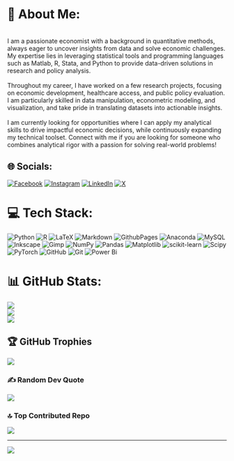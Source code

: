 # 💫 About Me:
<br>I am a passionate economist with a background in quantitative methods, always eager to uncover insights from data and solve economic challenges. My expertise lies in leveraging statistical tools and programming languages ​​such as Matlab, R, Stata, and Python to provide data-driven solutions in research and policy analysis.<br><br>Throughout my career, I have worked on a few research projects, focusing on economic development, healthcare access, and public policy evaluation. I am particularly skilled in data manipulation, econometric modeling, and visualization, and take pride in translating datasets into actionable insights.<br><br>I am currently looking for opportunities where I can apply my analytical skills to drive impactful economic decisions, while continuously expanding my technical toolset. Connect with me if you are looking for someone who combines analytical rigor with a passion for solving real-world problems!


## 🌐 Socials:
[![Facebook](https://img.shields.io/badge/Facebook-%231877F2.svg?logo=Facebook&logoColor=white)](https://facebook.com/https://www.facebook.com/profile.php?id=61552447178203&sk=about) [![Instagram](https://img.shields.io/badge/Instagram-%23E4405F.svg?logo=Instagram&logoColor=white)](https://instagram.com/jhonroly3) [![LinkedIn](https://img.shields.io/badge/LinkedIn-%230077B5.svg?logo=linkedin&logoColor=white)](https://linkedin.com/in/https://www.linkedin.com/in/jhon-roly-ordo%C3%B1ez-leon-64a0a7213?lipi=urn%3Ali%3Apage%3Ad_flagship3_profile_view_base_contact_details%3BsUUWFrsMT%2FS%2FBFA5IbfTPA%3D%3D) [![X](https://img.shields.io/badge/X-black.svg?logo=X&logoColor=white)](https://x.com/https://x.com/JhonRoly5) 

# 💻 Tech Stack:
![Python](https://img.shields.io/badge/python-3670A0?style=for-the-badge&logo=python&logoColor=ffdd54) ![R](https://img.shields.io/badge/r-%23276DC3.svg?style=for-the-badge&logo=r&logoColor=white) ![LaTeX](https://img.shields.io/badge/latex-%23008080.svg?style=for-the-badge&logo=latex&logoColor=white) ![Markdown](https://img.shields.io/badge/markdown-%23000000.svg?style=for-the-badge&logo=markdown&logoColor=white) ![GithubPages](https://img.shields.io/badge/github%20pages-121013?style=for-the-badge&logo=github&logoColor=white) ![Anaconda](https://img.shields.io/badge/Anaconda-%2344A833.svg?style=for-the-badge&logo=anaconda&logoColor=white) ![MySQL](https://img.shields.io/badge/mysql-4479A1.svg?style=for-the-badge&logo=mysql&logoColor=white) ![Inkscape](https://img.shields.io/badge/Inkscape-e0e0e0?style=for-the-badge&logo=inkscape&logoColor=080A13) ![Gimp](https://img.shields.io/badge/Gimp-657D8B?style=for-the-badge&logo=gimp&logoColor=FFFFFF) ![NumPy](https://img.shields.io/badge/numpy-%23013243.svg?style=for-the-badge&logo=numpy&logoColor=white) ![Pandas](https://img.shields.io/badge/pandas-%23150458.svg?style=for-the-badge&logo=pandas&logoColor=white) ![Matplotlib](https://img.shields.io/badge/Matplotlib-%23ffffff.svg?style=for-the-badge&logo=Matplotlib&logoColor=black) ![scikit-learn](https://img.shields.io/badge/scikit--learn-%23F7931E.svg?style=for-the-badge&logo=scikit-learn&logoColor=white) ![Scipy](https://img.shields.io/badge/SciPy-%230C55A5.svg?style=for-the-badge&logo=scipy&logoColor=%white) ![PyTorch](https://img.shields.io/badge/PyTorch-%23EE4C2C.svg?style=for-the-badge&logo=PyTorch&logoColor=white) ![GitHub](https://img.shields.io/badge/github-%23121011.svg?style=for-the-badge&logo=github&logoColor=white) ![Git](https://img.shields.io/badge/git-%23F05033.svg?style=for-the-badge&logo=git&logoColor=white) ![Power Bi](https://img.shields.io/badge/power_bi-F2C811?style=for-the-badge&logo=powerbi&logoColor=black)
# 📊 GitHub Stats:
![](https://github-readme-stats.vercel.app/api?username=jhonrolyol&theme=github_dark&hide_border=false&include_all_commits=false&count_private=false)<br/>
![](https://github-readme-streak-stats.herokuapp.com/?user=jhonrolyol&theme=github_dark&hide_border=false)<br/>
![](https://github-readme-stats.vercel.app/api/top-langs/?username=jhonrolyol&theme=github_dark&hide_border=false&include_all_commits=false&count_private=false&layout=compact)

## 🏆 GitHub Trophies
![](https://github-profile-trophy.vercel.app/?username=jhonrolyol&theme=github_dark&no-frame=false&no-bg=true&margin-w=4)

### ✍️ Random Dev Quote
![](https://quotes-github-readme.vercel.app/api?type=horizontal&theme=dark)

### 🔝 Top Contributed Repo
![](https://github-contributor-stats.vercel.app/api?username=jhonrolyol&limit=5&theme=github_dark&combine_all_yearly_contributions=true)

---
[![](https://visitcount.itsvg.in/api?id=jhonrolyol&icon=0&color=0)](https://visitcount.itsvg.in)

<!-- Proudly created with GPRM ( https://gprm.itsvg.in ) -->
